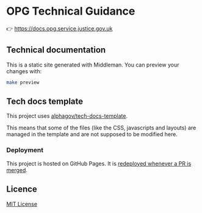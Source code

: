 # OPG Technical Guidance

👉 https://docs.opg.service.justice.gov.uk

## Technical documentation

This is a static site generated with Middleman. You can preview your changes with:

```bash
make preview
```

## Tech docs template

This project uses [alphagov/tech-docs-template](https://github.com/alphagov/tech-docs-template).

This means that some of the files (like the CSS, javascripts and layouts) are
managed in the template and are not supposed to be modified here.

### Deployment

This project is hosted on GitHub Pages. It is [redeployed whenever a PR is merged][actions].

## Licence

[MIT License](LICENCE.md)

[actions]: https://github.com/ministryofjustice/opg-technical-guidance/blob/main/.github/workflows/publish.yml
